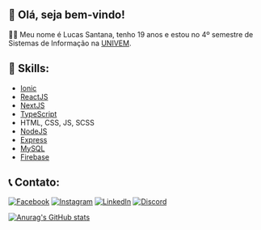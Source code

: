 ## 👋 Olá, seja bem-vindo!
👨‍💻 Meu nome é Lucas Santana, tenho 19 anos e estou no 4º semestre de Sistemas de Informação na [UNIVEM](https://www.univem.edu.br/).

## 🚀 Skills:
- [Ionic](https://ionicframework.com/)
- [ReactJS](https://reactjs.org/)
- [NextJS](https://nextjs.org/)
- [TypeScript](https://www.typescriptlang.org/)
- HTML, CSS, JS, SCSS
- [NodeJS](https://nodejs.org/en/)
- [Express](https://expressjs.com/)
- [MySQL](https://www.mysql.com/)
- [Firebase](https://firebase.google.com/)

## 📞 Contato:
[![Facebook](https://img.shields.io/badge/Facebook-1877F2?style=for-the-badge&logo=facebook&logoColor=white)](https://www.facebook.com/quinhaas/)
[![Instagram](https://img.shields.io/badge/Instagram-E4405F?style=for-the-badge&logo=instagram&logoColor=white)](https://www.instagram.com/quinhaas/)
[![LinkedIn](https://img.shields.io/badge/Linkedin-0A66C2?style=for-the-badge&logo=linkedin&logoColor=white)](https://www.linkedin.com/in/lucas-santana-bb033120a/)
[![Discord](https://img.shields.io/badge/Discord-7289DA?style=for-the-badge&logo=discord&logoColor=white)](https://discordapp.com/users/302585910363684864/)

[![Anurag's GitHub stats](https://github-readme-stats.vercel.app/api?username=Quinhas&count_private=true&show_icons=true&theme=radical)](https://github.com/anuraghazra/github-readme-stats)
